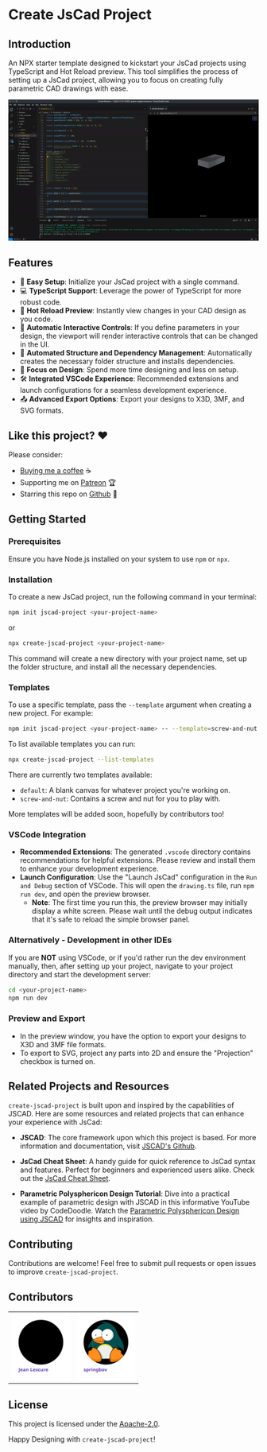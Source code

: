 # Create JsCad Project

## Introduction

An NPX starter template designed to kickstart your JsCad projects using TypeScript and Hot Reload preview. This tool simplifies the process of setting up a JsCad project, allowing you to focus on creating fully parametric CAD drawings with ease.

![Demo GIF](./assets/demo.gif)

## Features

- 🚀 **Easy Setup**: Initialize your JsCad project with a single command.
- 💻 **TypeScript Support**: Leverage the power of TypeScript for more robust code.
- 🔁 **Hot Reload Preview**: Instantly view changes in your CAD design as you code.
- 🔧 **Automatic Interactive Controls**: If you define parameters in your design, the viewport will render interactive controls that can be changed in the UI.
- 📁 **Automated Structure and Dependency Management**: Automatically creates the necessary folder structure and installs dependencies.
- 🎨 **Focus on Design**: Spend more time designing and less on setup.
- 🛠️ **Integrated VSCode Experience**: Recommended extensions and launch configurations for a seamless development experience.
- 📤 **Advanced Export Options**: Export your designs to X3D, 3MF, and SVG formats.

## Like this project? ❤

Please consider:

- [Buying me a coffee](https://ko-fi.com/jeanlescure) ☕
- Supporting me on [Patreon](https://www.patreon.com/jeanlescure) 🏆
- Starring this repo on [Github](https://github.com/simplyhexagonal/create-jscad-project) 🌟

## Getting Started

### Prerequisites

Ensure you have Node.js installed on your system to use `npm` or `npx`.

### Installation

To create a new JsCad project, run the following command in your terminal:

```bash
npm init jscad-project <your-project-name>
```

or

```bash
npx create-jscad-project <your-project-name>
```

This command will create a new directory with your project name, set up the folder structure, and install all the necessary dependencies.

### Templates

To use a specific template, pass the `--template` argument when creating a new project. For example:

```bash
npm init jscad-project <your-project-name> -- --template=screw-and-nut
```

To list available templates you can run:

```bash
npx create-jscad-project --list-templates
```

There are currently two templates available:

- `default`: A blank canvas for whatever project you're working on.
- `screw-and-nut`: Contains a screw and nut for you to play with.

More templates will be added soon, hopefully by contributors too!

### VSCode Integration

- **Recommended Extensions**: The generated `.vscode` directory contains recommendations for helpful extensions. Please review and install them to enhance your development experience.
- **Launch Configuration**: Use the "Launch JsCad" configuration in the `Run and Debug` section of VSCode. This will open the `drawing.ts` file, run `npm run dev`, and open the preview browser. 
  - **Note**: The first time you run this, the preview browser may initially display a white screen. Please wait until the debug output indicates that it's safe to reload the simple browser panel.

### Alternatively - Development in other IDEs

If you are **NOT** using VSCode, or if you'd rather run the dev environment manually, then, after setting up your project, navigate to your project directory and start the development server:

```bash
cd <your-project-name>
npm run dev
```

### Preview and Export

- In the preview window, you have the option to export your designs to X3D and 3MF file formats.
- To export to SVG, project any parts into 2D and ensure the "Projection" checkbox is turned on.

## Related Projects and Resources

`create-jscad-project` is built upon and inspired by the capabilities of JSCAD. Here are some resources and related projects that can enhance your experience with JsCad:

- **JSCAD**: The core framework upon which this project is based. For more information and documentation, visit [JSCAD's Github](https://github.com/jscad/OpenJSCAD.org).

- **JsCad Cheat Sheet**: A handy guide for quick reference to JsCad syntax and features. Perfect for beginners and experienced users alike. Check out the [JsCad Cheat Sheet](https://openjscad.xyz/dokuwiki/doku.php?id=en:jscad_design_guide).

- **Parametric Polysphericon Design Tutorial**: Dive into a practical example of parametric design with JSCAD in this informative YouTube video by CodeDoodle. Watch the [Parametric Polysphericon Design using JSCAD](https://www.youtube.com/watch?v=j0GNx376kcY) for insights and inspiration.


## Contributing

Contributions are welcome! Feel free to submit pull requests or open issues to improve `create-jscad-project`.

## Contributors

<table>
  <tr>
    <td align="center">
      <a href="https://github.com/jeanlescure">
        <img
          alt="jeanlescure"
          src="https://raw.githubusercontent.com/simplyhexagonal/create-jscad-project/main/assets/contributors/jeanlescure.svg" width="117"
        />
      </a>
    </td>
    <td align="center">
      <a href="https://github.com/springbov">
        <img
          alt="springbov"
          src="https://raw.githubusercontent.com/simplyhexagonal/create-jscad-project/main/assets/contributors/springbov.svg" width="117"
        />
      </a>
    </td>
  </tr>
</table>

## License

This project is licensed under the [Apache-2.0]([LICENSE](https://www.apache.org/licenses/LICENSE-2.0)).

Happy Designing with `create-jscad-project`!
